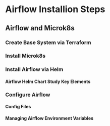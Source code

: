 # Airflow Installion Steps

## Airflow and Microk8s

### Create Base System via Terraform


### Install Microk8s


### Install Airflow via Helm

#### Airflow Helm Chart Study Key Elements


### Configure Airflow

#### Config Files

#### Managing Airflow Environment Variables
